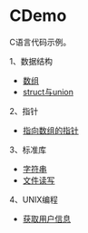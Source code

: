 CDemo
=====
C语言代码示例。

1、数据结构

* [数组](src/data_structure/array.c)
* [struct与union](src/data_structure/struct_union.c)

2、指针

* [指向数组的指针](src/pointer/pointer_to_array.c)

3、标准库

* [字符串](src/std/string/string.c)
* [文件读写](src/std/stdio/file_read_write.c)

4、UNIX编程

* [获取用户信息](src/unix/get_user_info.c)
